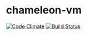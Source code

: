 chameleon-vm
============

[![Code Climate](https://codeclimate.com/github/chameleon-language/chameleon-vm.png)](https://codeclimate.com/github/chameleon-language/chameleon-vm)
[![Build Status](https://travis-ci.org/chameleon-language/chameleon-vm.svg)](https://travis-ci.org/chameleon-language/chameleon-vm)
